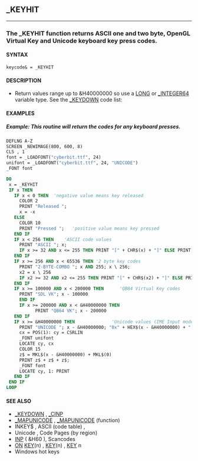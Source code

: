 ## _KEYHIT
---

### The _KEYHIT function returns ASCII one and two byte, OpenGL Virtual Key and Unicode keyboard key press codes.

#### SYNTAX

`keycode& = _KEYHIT`

#### DESCRIPTION
* Return values range up to &H40000000 so use a [LONG](./LONG.md) or [_INTEGER64](./_INTEGER64.md) variable type. See the [_KEYDOWN](./_KEYDOWN.md) code list:


#### EXAMPLES
##### Example: This routine will return the codes for any keyboard presses.
```vb
DEFLNG A-Z
SCREEN _NEWIMAGE(800, 600, 8)
CLS , 1
font = _LOADFONT("cyberbit.ttf", 24)
unifont = _LOADFONT("cyberbit.ttf", 24, "UNICODE")
_FONT font

DO
 x = _KEYHIT
 IF x THEN
   IF x < 0 THEN  'negative value means key released
     COLOR 2
     PRINT "Released ";
     x = -x
   ELSE
     COLOR 10
     PRINT "Pressed ";   'positive value means key pressed
   END IF
   IF x < 256 THEN    'ASCII code values
     PRINT "ASCII "; x;
     IF x >= 32 AND x <= 255 THEN PRINT "[" + CHR$(x) + "]" ELSE PRINT
   END IF
   IF x >= 256 AND x < 65536 THEN '2 byte key codes
     PRINT "2-BYTE-COMBO "; x AND 255; x \ 256;
     x2 = x \ 256
     IF x2 >= 32 AND x2 <= 255 THEN PRINT "[" + CHR$(x2) + "]" ELSE PRINT
   END IF
   IF x >= 100000 AND x < 200000 THEN      'QB84 Virtual Key codes
     PRINT "SDL VK"; x - 100000
     END IF
     IF x >= 200000 AND x < &H40000000 THEN
           PRINT "QB64 VK"; x - 200000
   END IF
   IF x >= &H40000000 THEN              'Unicode values (IME Input mode)
     PRINT "UNICODE "; x - &H40000000; "0x" + HEX$(x - &H40000000) + " ...";
     cx = POS(1): cy = CSRLIN
     _FONT unifont
     LOCATE cy, cx
     COLOR 15
     z$ = MKL$(x - &H40000000) + MKL$(0)
     PRINT z$ + z$ + z$;
     _FONT font
     LOCATE cy, 1: PRINT
   END IF
 END IF
LOOP
```
  


#### SEE ALSO
* [_KEYDOWN](./_KEYDOWN.md) , [_CINP](./_CINP.md)
* [_MAPUNICODE](./_MAPUNICODE.md) , [_MAPUNICODE](./_MAPUNICODE.md) (function)
* INKEY$ , ASCII (code table) ,
* Unicode , Code Pages (by region)
* [INP](./INP.md) ( &H60 ), Scancodes
* [ON](./ON.md) [KEY](./KEY.md)(n) , [KEY](./KEY.md)(n) , [KEY](./KEY.md) n
* Windows hot keys
